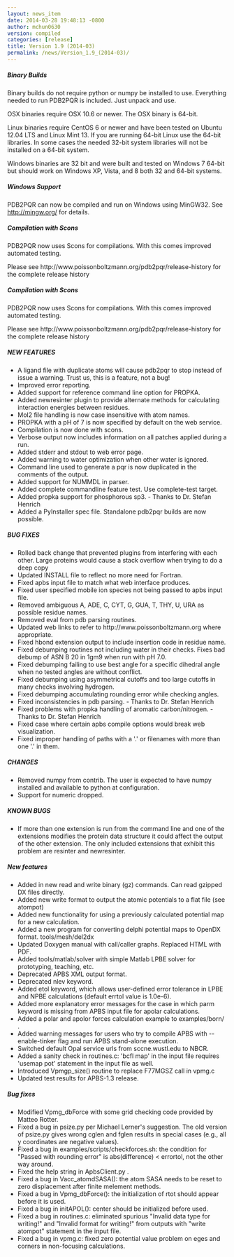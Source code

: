 ```yaml
---
layout: news_item
date: 2014-03-28 19:48:13 -0800
author: mchun0630
version: compiled
categories: [release]
title: Version 1.9 (2014-03)
permalink: /news/Version_1.9_(2014-03)/
---
```



<h5>Binary Builds</h5>
<p>Binary builds do not require python or numpy be installed to use. Everything needed to run PDB2PQR is included. Just unpack and use.
</p>
<p>
OSX binaries require OSX 10.6 or newer. The OSX binary is 64-bit.
</p>
<p>
Linux binaries require CentOS 6 or newer and have been tested on Ubuntu 12.04 LTS and Linux Mint 13. If you are running 64-bit Linux use the 64-bit libraries. In some cases the needed 32-bit system libraries will not be installed on a 64-bit system.
</p>
<p>
Windows binaries are 32 bit and were built and tested on Windows 7 64-bit but should work on Windows XP, Vista, and 8 both 32 and 64-bit systems.</p>
</p>
<h5>Windows Support</h5>

PDB2PQR can now be compiled and run on Windows using MinGW32. See http://mingw.org/ for details.

<h5>Compilation with Scons</h5>
<p>
PDB2PQR now uses Scons for compilations. With this comes improved automated testing.
</p>
<p>
Please see http://www.poissonboltzmann.org/pdb2pqr/release-history for the complete release history
</p>
<h5>Compilation with Scons</h5>
<p>
PDB2PQR now uses Scons for compilations. With this comes improved automated testing.
</p>
<p>
Please see http://www.poissonboltzmann.org/pdb2pqr/release-history for the complete release history
</p>
<h5>NEW FEATURES</h5>
<ul>
<li>A ligand file with duplicate atoms will cause pdb2pqr to stop instead of issue a warning. Trust us, this is a feature, not a bug!</li>
<li>Improved error reporting.</li>
<li>Added support for reference command line option for PROPKA.</li>
<li>Added newresinter plugin to provide alternate methods for calculating interaction energies between residues.</li>
<li>Mol2 file handling is now case insensitive with atom names.</li>
<li>PROPKA with a pH of 7 is now specified by default on the web service.</li>
<li>Compilation is now done with scons.</li>
<li>Verbose output now includes information on all patches applied during a run.</li>
<li>Added stderr and stdout to web error page.</li>
<li>Added warning to water optimization when other water is ignored.</li>
<li>Command line used to generate a pqr is now duplicated in the comments of the output.</li>
<li>Added support for NUMMDL in parser.</li>
<li>Added complete commandline feature test. Use complete-test target.</li>
<li>Added propka support for phosphorous sp3. - Thanks to Dr. Stefan Henrich</li>
<li>Added a PyInstaller spec file. Standalone pdb2pqr builds are now possible.</li>
</ul>

<h5>BUG FIXES</h5>
<ul>
<li>Rolled back change that prevented plugins from interfering with each other. Large proteins would cause a stack overflow when trying to do a deep copy</li>
<li>Updated INSTALL file to reflect no more need for Fortran.</li>
<li>Fixed apbs input file to match what web interface produces.</li>
<li>Fixed user specified mobile ion species not being passed to apbs input file.</li>
<li>Removed ambiguous A, ADE, C, CYT, G, GUA, T, THY, U, URA as possible residue names.</li>
<li>Removed eval from pdb parsing routines.</li>
<li>Updated web links to refer to http://www.poissonboltzmann.org where appropriate.</li>
<li>Fixed hbond extension output to include insertion code in residue name.</li>
<li>Fixed debumping routines not including water in their checks. Fixes bad debump of ASN B 20 in 1gm9 when run with pH 7.0.</li>
<li>Fixed debumping failing to use best angle for a specific dihedral angle when no tested angles are without conflict.</li>
<li>Fixed debumping using asymmetrical cutoffs and too large cutoffs in many checks involving hydrogen.</li>
<li>Fixed debumping accumulating rounding error while checking angles.</li>
<li>Fixed inconsistencies in pdb parsing. - Thanks to Dr. Stefan Henrich</li>
<li>Fixed problems with propka handling of aromatic carbon/nitrogen. - Thanks to Dr. Stefan Henrich</li>
<li>Fixed case where certain apbs compile options would break web visualization.</li>
<li>Fixed improper handling of paths with a '.' or filenames with more than one '.' in them.</li>
</ul>

<h5>CHANGES</h5>
<ul>
<li>Removed numpy from contrib. The user is expected to have numpy installed and available to python at configuration.</li>
<li>Support for numeric dropped.</li>
</ul>

<h5>KNOWN BUGS</h5>
<ul>
<li>If more than one extension is run from the command line and one of the extensions modifies the protein data structure it could affect the output of the other extension. The only included extensions that exhibit this problem are resinter and newresinter.</li>
</ul>


<h5>New features</h5>

<ul>

<li>Added in new read and write binary (gz) commands. Can read gzipped DX files directly.</li>
<li>Added new write format to output the atomic potentials to a flat file (see atompot)</li>
<li>Added new functionality for using a previously calculated potential map for a new calculation.</li>
<li>Added a new program for converting delphi potential maps to OpenDX format. tools/mesh/del2dx</li>
<li>Updated Doxygen manual with call/caller graphs.  Replaced HTML with PDF.</li>
<li>Added tools/matlab/solver with simple Matlab LPBE solver for prototyping, teaching, etc.</li>
<li>Deprecated APBS XML output format.</li>
<li>Deprecated nlev keyword.</li>
<li>Added etol keyword, which allows user-defined error tolerance in LPBE and NPBE calculations (default errtol value is 1.0e-6).</li>
<li>Added more explanatory error messages for the case in which parm keyword is missing from APBS input file for apolar calculations.</li>
<li>Added a polar and apolor forces calculation example to examples/born/ .</li>
<li>Added warning messages for users who try to compile APBS with --enable-tinker flag and run APBS stand-alone execution.</li>
<li>Switched default Opal service urls from sccne.wustl.edu to NBCR.</li>
<li>Added a sanity check in routines.c: 'bcfl map' in the input file requires 'usemap pot' statement in the input file as well.</li>
<li>Introduced Vpmgp_size() routine to replace F77MGSZ call in vpmg.c</li>
<li>Updated test results for APBS-1.3 release.</li>
    
   
</ul>


<h5>Bug fixes</h5>

<ul>

<li>Modified Vpmg_dbForce with some grid checking code provided by Matteo Rotter.</li>
<li>Fixed a bug in psize.py per Michael Lerner's suggestion. The old version of psize.py gives wrong cglen and fglen results in special cases (e.g., all y coordinates are negative values).</li>
<li>Fixed a bug in examples/scripts/checkforces.sh: the condition for "Passed with rounding error" is abs(difference) < errortol, not the other way around.</li>
<li>Fixed the help string in ApbsClient.py .</li>
<li>Fixed a bug in Vacc_atomdSASA(): the atom SASA needs to be reset to zero displacement after finite melement methods.</li>
<li>Fixed a bug in Vpmg_dbForce(): the initialization of rtot should appear before it is used.</li>
<li>Fixed a bug in initAPOL(): center should be initialized before used.</li>
<li>Fixed a bug in routines.c: eliminated spurious "Invalid data type for writing!" and "Invalid format for writing!" from outputs with "write atompot" statement in the input file.</li>
<li>Fixed a bug in vpmg.c: fixed zero potential value problem on eges and corners in non-focusing calculations.</li>

</ul>

